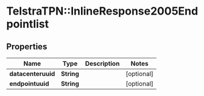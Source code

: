 # TelstraTPN::InlineResponse2005Endpointlist

## Properties
Name | Type | Description | Notes
------------ | ------------- | ------------- | -------------
**datacenteruuid** | **String** |  | [optional] 
**endpointuuid** | **String** |  | [optional] 


